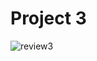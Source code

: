 # Project 3

![review3](https://user-images.githubusercontent.com/36688218/47406997-ab02cb80-d776-11e8-8bc6-8462ef31faf4.png)
